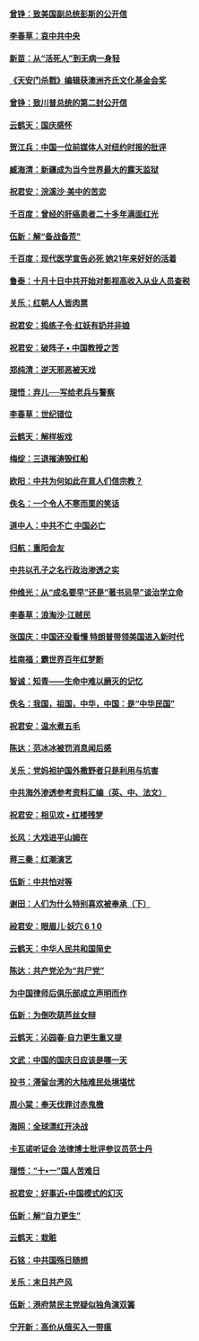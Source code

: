 #### [曾铮：致美国副总统彭斯的公开信](../pages/nsc993/n10779942.md?t=10130933) 

#### [李春草：哀中共中央](../pages/nsc993/n10778921.md?t=10130933) 

#### [新苗：从“活死人”到无病一身轻](../pages/nsc993/n10778538.md?t=10130933) 

#### [《天安门杀戮》编辑获澳洲齐氏文化基金会奖](../pages/nsc993/n10777219.md?t=10130933) 

#### [曾铮：致川普总统的第二封公开信](../pages/nsc993/n10777329.md?t=10130933) 

#### [云鹤天：国庆感怀](../pages/nsc993/n10775823.md?t=10130933) 

#### [贺江兵：中国一位前媒体人对纽约时报的批评](../pages/nsc993/n10776626.md?t=10130933) 

#### [臧海清：新疆成为当今世界最大的露天监狱](../pages/nsc993/n10775817.md?t=10130933) 

#### [祝君安：浣溪沙‧美中的苦恋](../pages/nsc993/n10775813.md?t=10130933) 

#### [千百度：曾经的肝癌患者二十多年满面红光](../pages/nsc993/n10775728.md?t=10130933) 

#### [伍新：解“备战备荒”](../pages/nsc993/n10773928.md?t=10130933) 

#### [千百度：现代医学宣告必死 她21年来好好的活着](../pages/nsc993/n10773703.md?t=10130933) 

#### [鲁泰：十月十日中共开始对影视高收入从业人员查税](../pages/nsc993/n10773444.md?t=10130933) 

#### [关乐：红朝人人皆肉票](../pages/nsc993/n10773429.md?t=10130933) 

#### [祝君安：捣练子令‧红妖有奶并非娘](../pages/nsc993/n10773412.md?t=10130933) 

#### [祝君安：破阵子 • 中国教授之苦](../pages/nsc993/n10772347.md?t=10130933) 

#### [郑纯清：逆天邪恶被天戏](../pages/nsc993/n10772339.md?t=10130933) 

#### [理悟：弃儿──写给老兵与警察](../pages/nsc993/n10772337.md?t=10130933) 

#### [李春草：世纪错位](../pages/nsc993/n10768198.md?t=10130933) 

#### [云鹤天：解样板戏](../pages/nsc993/n10768193.md?t=10130933) 

#### [梅绽：三退摧涛毁红船](../pages/nsc993/n10768163.md?t=10130933) 

#### [欧阳：中共为何如此在意人们信宗教？](../pages/nsc993/n10768144.md?t=10130933) 

#### [佚名：一个令人不寒而栗的笑话](../pages/nsc993/n10768061.md?t=10130933) 

#### [道中人：中共不亡 中国必亡](../pages/nsc993/n10768017.md?t=10130933) 

#### [归航：重阳会友](../pages/nsc993/n10767544.md?t=10130933) 

#### [中共以孔子之名行政治渗透之实](../pages/nsc993/n10767697.md?t=10130933) 

#### [仲维光：从“成名要早”还是“著书忌早”谈治学立命](../pages/nsc993/n10767650.md?t=10130933) 

#### [李春草：浪淘沙‧江贼民](../pages/nsc993/n10767480.md?t=10130933) 

#### [张国庆：中国还没看懂 特朗普带领美国进入新时代](../pages/nsc993/n10764224.md?t=10130933) 

#### [桂南福：霸世界百年红梦断](../pages/nsc993/n10762380.md?t=10130933) 

#### [智诚：知青——生命中难以磨灭的记忆](../pages/nsc993/n10762372.md?t=10130933) 

#### [佚名：我国，祖国，中华，中国：是“中华民国”](../pages/nsc993/n10762366.md?t=10130933) 

#### [祝君安：温水煮五毛](../pages/nsc993/n10762362.md?t=10130933) 

#### [陈达：范冰冰被罚消息闻后感](../pages/nsc993/n10760142.md?t=10130933) 

#### [关乐：党妈袒护国外撒野者只是利用与坑害](../pages/nsc993/n10760019.md?t=10130933) 

#### [中共海外渗透参考资料汇编（英、中、法文）](../pages/nsc993/n10756055.md?t=10130933) 

#### [祝君安：相见欢  •  红楼残梦](../pages/nsc993/n10757542.md?t=10130933) 

#### [长风：大戏进平山姆在](../pages/nsc993/n10757155.md?t=10130933) 

#### [蒋三秦：红潮演艺](../pages/nsc993/n10756736.md?t=10130933) 

#### [伍新：中共怕对等](../pages/nsc993/n10754812.md?t=10130933) 

#### [谢田：人们为什么特别喜欢被奉承（下）](../pages/nsc993/n10755072.md?t=10130933) 

#### [祋君安：眼眉儿‧妖穴 6 1 0](../pages/nsc993/n10754802.md?t=10130933) 

#### [云鹤天：中华人民共和国简史](../pages/nsc993/n10753546.md?t=10130933) 

#### [陈达：共产党沦为“共尸党”](../pages/nsc993/n10753506.md?t=10130933) 

#### [为中国律师后俱乐部成立声明而作](../pages/nsc993/n10753359.md?t=10130933) 

#### [伍新：为倒吹葫芦丝女辩](../pages/nsc993/n10753300.md?t=10130933) 

#### [云鹤天：沁园春‧自力更生重又提](../pages/nsc993/n10752681.md?t=10130933) 

#### [文武：中国的国庆日应该是哪一天](../pages/nsc993/n10752564.md?t=10130933) 

#### [投书：滞留台湾的大陆难民处境堪忧](../pages/nsc993/n10751122.md?t=10130933) 

#### [周小棠：奉天伐罪讨赤鬼檄](../pages/nsc993/n10749279.md?t=10130933) 

#### [海网：全球漂红开决战](../pages/nsc993/n10747774.md?t=10130933) 

#### [卡瓦诺听证会 法律博士批评参议员范士丹](../pages/nsc993/n10748504.md?t=10130933) 

#### [理悟：“十•一”国人苦难日](../pages/nsc993/n10747763.md?t=10130933) 

#### [祝君安：好事近•中国模式的幻灭](../pages/nsc993/n10747755.md?t=10130933) 

#### [伍新：解“自力更生”](../pages/nsc993/n10747744.md?t=10130933) 

#### [云鹤天：栽赃](../pages/nsc993/n10747735.md?t=10130933) 

#### [石铭：中共国殇日随想](../pages/nsc993/n10747202.md?t=10130933) 

#### [关乐：末日共产风](../pages/nsc993/n10745398.md?t=10130933) 

#### [伍新：港府禁民主党疑似独角演双簧](../pages/nsc993/n10745393.md?t=10130933) 

#### [宁开新：高价从俄买入一带瘟](../pages/nsc993/n10745381.md?t=10130933) 

